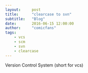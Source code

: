 ```yaml
---
layout:     post
title:      "clearcase to svn"
subtitle:   "Blog"
date:       2016-06-15 12:00:00
author:     "comicfans"
tags:
    - vcs
    - scm
    - svn
    - clearcase
---
```


Version Control System (short for vcs)
